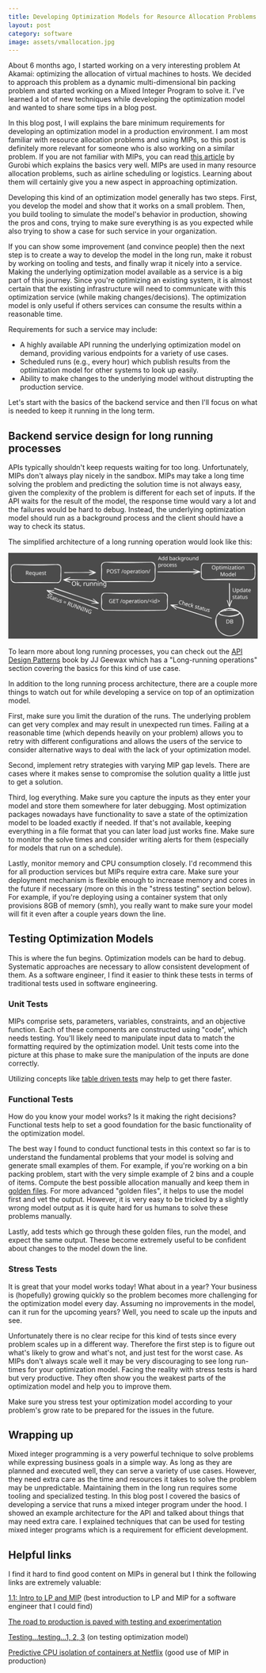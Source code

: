 ```yaml
---
title: Developing Optimization Models for Resource Allocation Problems
layout: post
category: software
image: assets/vmallocation.jpg
---
```


About 6 months ago, I started working on a very interesting problem At Akamai: optimizing the allocation of virtual machines to hosts. We decided to approach this problem as a dynamic multi-dimensional bin packing problem and started working on a Mixed Integer Program to solve it. I've learned a lot of new techniques while developing the optimization model and wanted to share some tips in a blog post. 

In this blog post, I will explains the bare minimum requirements for developing an optimization model in a production environment. I am most familiar with resource allocation problems and using MIPs, so this post is definitely more relevant for someone who is also working on a similar problem. If you are not familiar with MIPs, you can read [this article](https://www.gurobi.com/resources/mixed-integer-programming-mip-a-primer-on-the-basics/) by Gurobi which explains the basics very well.  MIPs are used in many resource allocation problems, such as airline scheduling or logistics. Learning about them will certainly give you a new aspect in approaching optimization.

Developing this kind of an optimization model generally has two steps. First, you develop the model and show that it works on a small problem. Then, you build tooling to simulate the model's behavior in production, showing the pros and cons, trying to make sure everything is as you expected while also trying to show a case for such service in your organization.

If you can show some improvement (and convince people) then the next step is to create a way to develop the model in the long run, make it robust by working on tooling and tests, and finally wrap it nicely into a service. Making the underlying optimization model available as a service is a big part of this journey. Since you're optimizing an existing system, it is almost certain that the existing infrastructure will need to communicate with this optimization service (while making changes/decisions). The optimization model is only useful if others services can consume the results within a reasonable time.

Requirements for such a service may include:

- A highly available API running the underlying optimization model on demand, providing various endpoints for a variety of use cases.
- Scheduled runs (e.g., every hour) which publish results from the optimization model for other systems to look up easily.
- Ability to make changes to the underlying model without distrupting the production service.

Let's start with the basics of the backend service and then I'll focus on what is needed to keep it running in the long term.

## Backend service design for long running processes


APIs typically shouldn't keep requests waiting for too long. Unfortunately, MIPs don't always play nicely in the sandbox. MIPs may take a long time solving the problem and predicting the solution time is not always easy, given the complexity of the problem is different for each set of inputs. If the API waits for the result of the model, the response time would vary a lot and the failures would be hard to debug. Instead, the underlying optimization model should run as a background process and the client should have a way to check its status.

The simplified architecture of a long running operation would look like this:

![Life of long running processes](../assets/images/long-running-process.svg)

To learn more about long running processes, you can check out the [API Design Patterns](https://www.manning.com/books/api-design-patterns) book by JJ Geewax which has a "Long-running operations" section covering the basics for this kind of use case.

In addition to the long running process architecture, there are a couple more things to watch out for while developing a service on top of an optimization model.

First, make sure you limit the duration of the runs. The underlying problem can get very complex and may result in unexpected run times. Failing at a reasonable time (which depends heavily on your problem) allows you to retry with different configurations and allows the users of the service to consider alternative ways to deal with the lack of your optimization model. 

Second, implement retry strategies with varying MIP gap levels. There are cases where it makes sense to compromise the solution quality a little just to get a solution.

Third, log everything. Make sure you capture the inputs as they enter your model and store them somewhere for later debugging. Most optimization packages nowadays have functionality to save a state of the optimization model to be loaded exactly if needed. If that's not available, keeping everything in a file format that you can later load just works fine. Make sure to monitor the solve times and consider writing alerts for them (especially for models that run on a schedule).

Lastly, monitor memory and CPU consumption closely. I'd recommend this for all production services but MIPs require extra care. Make sure your deployment mechanism is flexible enough to increase memory and cores in the future if necessary (more on this in the "stress testing" section below). For example, if you're deploying using a container system that only provisions 8GB of memory (smh), you really want to make sure your model will fit it even after a couple years down the line.

## Testing Optimization Models

This is where the fun begins. Optimization models can be hard to debug. Systematic approaches are necessary to allow consistent development of them. As a software engineer, I find it easier to think these tests in terms of traditional tests used in software engineering.

### Unit Tests 

MIPs comprise sets, parameters, variables, constraints, and an objective function. Each of these components are constructed using "code", which needs testing. You'll likely need to manipulate input data to match the formatting required by the optimization model. Unit tests come into the picture at this phase to make sure the manipulation of the inputs are done correctly.

Utilizing concepts like [table driven tests](https://go.dev/wiki/TableDrivenTests) may help to get there faster.

### Functional Tests

How do you know your model works? Is it making the right decisions? Functional tests help to set a good foundation for the basic functionality of the optimization model. 

The best way I found to conduct functional tests in this context so far is to understand the fundamental problems that your model is solving and generate small examples of them. For example, if you're working on a bin packing problem, start with the very simple example of 2 bins and a couple of items. Compute the best possible allocation manually and keep them in [golden files](https://softwareengineering.stackexchange.com/questions/358786/what-are-golden-files). For more advanced "golden files", it helps to use the model first and vet the output. However, it is very easy to be tricked by a slightly wrong model output as it is quite hard for us humans to solve these problems manually. 

Lastly, add tests which go through these golden files, run the model, and expect the same output. These become extremely useful to be confident about changes to the model down the line. 

### Stress Tests

It is great that your model works today! What about in a year? Your business is (hopefully) growing quickly so the problem becomes more challenging for the optimization model every day. Assuming no improvements in the model, can it run for the upcoming years? Well, you need to scale up the inputs and see. 

Unfortunately there is no clear recipe for this kind of tests since every problem scales up in a different way. Therefore the first step is to figure out what's likely to grow and what's not, and just test for the worst case. As MIPs don't always scale well it may be very discouraging to see long run-times for your optimization model. Facing the reality with stress tests is hard but very productive. They often show you the weakest parts of the optimization model and help you to improve them. 

Make sure you stress test your optimization model according to your problem's grow rate to be prepared for the issues in the future.

## Wrapping up

Mixed integer programming is a very powerful technique to solve problems while expressing business goals in a simple way. As long as they are planned and executed well, they can serve a variety of use cases. However, they need extra care as the time and resources it takes to solve the problem may be unpredictable. Maintaining them in the long run requires some tooling and specialized testing. In this blog post I covered the basics of developing a service that runs a mixed integer program under the hood. I showed an example architecture for the API and talked about things that may need extra care. I explained techniques that can be used for testing mixed integer programs which is a requirement for efficient development.

## Helpful links

I find it hard to find good content on MIPs in general but I think the following links are extremely valuable:

[1.1: Intro to LP and MIP](https://www.youtube.com/watch?v=i1wg23MFA5I&list=PLaoe2MTbJBvpFPyMMSOB-WrHofdHo3e74&ab_channel=MikeWagner) (best introduction to LP and MIP for a software engineer that I could find)

[The road to production is paved with testing and experimentation](https://www.nextmv.io/blog/the-road-to-production-is-paved-with-testing-and-experimentation)

[Testing...testing...1, 2, 3](https://www.nextmv.io/blog/testing-testing-1-2-3) (on testing optimization model)

[Predictive CPU isolation of containers at Netflix](https://netflixtechblog.com/predictive-cpu-isolation-of-containers-at-netflix-91f014d856c7) (good use of MIP in production)

